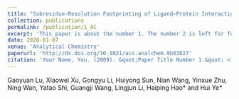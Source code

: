 ```yaml
---
title: "Subresidue-Resolution Footprinting of Ligand–Protein Interactions by Carbene Chemistry and Ion Mobility–Mass Spectrometry"
collection: publications
permalink: /publication/1_AC
excerpt: 'This paper is about the number 1. The number 2 is left for future work.'
date: 2020-01-07
venue: 'Analytical Chemistry'
paperurl: 'http://dx.doi.org/10.1021/acs.analchem.9b03827'
citation: 'Your Name, You. (2009). &quot;Paper Title Number 1.&quot; <i>Journal 1</i>. 1(1).'
---
```

Gaoyuan Lu, Xiaowei Xu, Gongyu Li, Huiyong Sun, Nian Wang, Yinxue Zhu, Ning Wan, Yatao Shi, Guangji Wang, Lingjun Li, Haiping Hao* and Hui Ye*